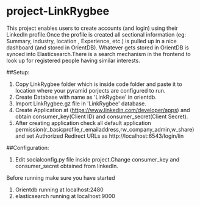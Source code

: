 # project-LinkRygbee
This project enables users to create accounts (and login) using their LinkedIn profile.Once the profile is created all sectional information (eg: Summary, industry, location , Experience, etc.) is pulled up in a nice dashboard (and stored in OrientDB). Whatever gets stored in OrientDB is synced into Elasticsearch.There is a search mechanism in the frontend to look up for registered people having similar interests.

##Setup:
1. Copy LinkRygbee folder which is inside code folder and paste it to location where your pyramid porjects are configured to run.
2. Create Database with name as 'LinkRygbee' in orientdb.
3. Import LinkRygbee.gz file in 'LinkRygbee' database.
4. Create Application at (https://www.linkedin.com/developer/apps) and obtain consumer_key(Client ID) and consumer_secret(Client Secret).
5. After creating application check all default application permission(r_basicprofile,r_emailaddress,rw_company_admin,w_share) and set Authorized Redirect URLs as http://localhost:6543/login/lin

##Configuration:
1. Edit socialconfig.py file inside project.Change consumer_key and consumer_secret obtained from linkedIn.


Before running make sure you have started 
1. Orientdb running at localhost:2480
2. elasticsearch running at localhost:9000

